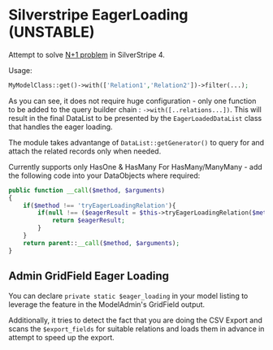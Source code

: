 # Silverstripe EagerLoading (UNSTABLE)

Attempt to solve [N+1 problem](https://stackoverflow.com/questions/97197/what-is-the-n1-selects-problem-in-orm-object-relational-mapping) in SilverStripe 4.

Usage: 
```php
MyModelClass::get()->with(['Relation1','Relation2'])->filter(...);
```

As you can see, it does not require huge configuration - only one function to be added to the query builder chain : `->with([..relations...])`.
This will result in the final DataList to be presented by the `EagerLoadedDataList` class that handles the eager loading.

The module takes advantange of `DataList::getGenerator()` to query for and attach the related records only when needed.

Currently supports only HasOne & HasMany
For HasMany/ManyMany - add the following code into your DataObjects where required:
```php
public function __call($method, $arguments)
{
    if($method !== 'tryEagerLoadingRelation'){
        if(null !== ($eagerResult = $this->tryEagerLoadingRelation($method))) {
            return $eagerResult;
        }
    }
    return parent::__call($method, $arguments);
}
```

## Admin GridField Eager Loading

You can declare `private static $eager_loading` in your model listing to leverage the feature in the ModelAdmin's GridField output.

Additionally, it tries to detect the fact that you are doing the CSV Export and scans the `$export_fields` for suitable relations and loads them 
in advance in attempt to speed up the export.
